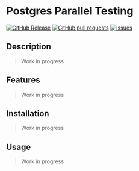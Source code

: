 # Postgres Parallel Testing
[![GitHub Release](https://img.shields.io/github/release/zjayers/postgres.parallel.testing.svg?style=flat)](https://github.com/zjayers/postgres.parallel.testing/releases)
[![GitHub pull requests](https://img.shields.io/github/issues-pr/zjayers/postgres.parallel.testing.svg?style=flat)](https://github.com/zjayers/postgres.parallel.testing/pulls)
[![Issues](https://img.shields.io/github/issues-raw/zjayers/postgres.parallel.testing.svg?maxAge=25000)](https://github.com/zjayers/postgres.parallel.testing/issues)

## Description

> Work in progress

## Features

> Work in progress

## Installation

> Work in progress

## Usage

> Work in progress
